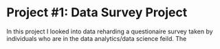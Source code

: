 # Project #1: Data Survey Project 

In this project I looked into data reharding a questionaire survey taken by individuals who are in the data analytics/data science feild. The 
